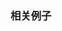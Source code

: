 ### 相关例子

<div id="demoContainer">

</div>

<script>
	require(['{{module}}'], function(when) {
		function loadImage (src) {
			var deferred = when.defer(),
				img = document.createElement('img');
			img.onload = function () { 
				deferred.resolve(img); 
			};
			img.onerror = function () { 
				deferred.reject(new Error('Image not found: ' + src));
			};
			img.src = src;
			return deferred.promise;
		}
		
		function loadImages(srcs) {
			// srcs = array of image src urls
			// Array to hold deferred for each image being loaded
			var deferreds = [];

			// Call loadImage for each src, and push the returned deferred
			// onto the deferreds array
			for(var i = 0, len = srcs.length; i < len; i++) {
				deferreds.push(loadImage(srcs[i]));
				
				// NOTE: We could push only the promise, but since this array never
				// leaves the loadImages function, it's ok to push the whole
				// deferred.  No one can gain access to them.
				// However, if this array were exposed (e.g. via return value),
				// it would be better to push only the promise.
			}

			// Return a new promise that will resolve only when all the
			// promises in deferreds have resolved.
			// NOTE: when.all returns only a promise, not a deferred, so
			// this is safe to expose to the caller.
			return when.all(deferreds);
		}
		var imageSrcArray=['http://google.com/favicon.ico',
						'http://www.360.cn/favicon.ico',
						'http://www.baidu.com/favicon.ico',
						'http://www.sogou.com/favicon.ico'];
		
		loadImages(imageSrcArray).then(
			function gotEm(imageArray) {
				$.each(imageArray,function(idx,img){
					$('#demoContainer').append(img);
				});
				return imageArray.length;
			},
			function doh(err) {
				handleError(err);
			}
		).then(
			function shout (count) {
				alert('see my new ' + count + ' images?');
			}
		);
	});
</script>